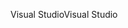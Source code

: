 <span data-ttu-id="fc39f-101">Visual Studio</span><span class="sxs-lookup"><span data-stu-id="fc39f-101">Visual Studio</span></span>